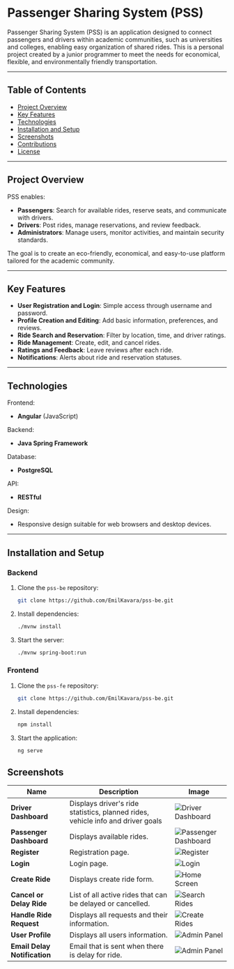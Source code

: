# Passenger Sharing System (PSS)

Passenger Sharing System (PSS) is an application designed to connect passengers and drivers within academic communities, such as universities and colleges, enabling easy organization of shared rides. This is a personal project created by a junior programmer to meet the needs for economical, flexible, and environmentally friendly transportation.

---

## Table of Contents
- [Project Overview](#project-overview)
- [Key Features](#key-features)
- [Technologies](#technologies)
- [Installation and Setup](#installation-and-setup)
- [Screenshots](#screenshots)
- [Contributions](#contributions)
- [License](#license)

---

## Project Overview

PSS enables:
- **Passengers**: Search for available rides, reserve seats, and communicate with drivers.
- **Drivers**: Post rides, manage reservations, and review feedback.
- **Administrators**: Manage users, monitor activities, and maintain security standards.

The goal is to create an eco-friendly, economical, and easy-to-use platform tailored for the academic community.

---

## Key Features

- **User Registration and Login**: Simple access through username and password.
- **Profile Creation and Editing**: Add basic information, preferences, and reviews.
- **Ride Search and Reservation**: Filter by location, time, and driver ratings.
- **Ride Management**: Create, edit, and cancel rides.
- **Ratings and Feedback**: Leave reviews after each ride.
- **Notifications**: Alerts about ride and reservation statuses.

---

## Technologies

Frontend:
- **Angular** (JavaScript)

Backend:
- **Java Spring Framework**

Database:
- **PostgreSQL**

API:
- **RESTful**

Design:
- Responsive design suitable for web browsers and desktop devices.

---

## Installation and Setup

### Backend
1. Clone the `pss-be` repository:
   ```bash
   git clone https://github.com/EmilKavara/pss-be.git
2. Install dependencies:
    ```bash
   ./mvnw install
3. Start the server:
    ```bash
   ./mvnw spring-boot:run

### Frontend
1. Clone the `pss-fe` repository:
    ```bash
   git clone https://github.com/EmilKavara/pss-be.git
2. Install dependencies:
    ```bash
    npm install
3. Start the application:
    ```bash
    ng serve
   
## Screenshots

| Name                         | Description                                                                     | Image                                                       |
|------------------------------|---------------------------------------------------------------------------------|-------------------------------------------------------------|
| **Driver Dashboard**         | Displays driver's ride statistics, planned rides, vehicle info and driver goals | ![Driver Dashboard](screenshots/driver-dashboard.png)       |
| **Passenger Dashboard**      | Displays available rides.                                                       | ![Passenger Dashboard](screenshots/passenger-dashboard.png) |
| **Register**                 | Registration page.                                                              | ![Register](screenshots/register.png)                       |
| **Login**                    | Login page.                                                                     | ![Login](screenshots/login.png)                             |
| **Create Ride**              | Displays create ride form.                                                      | ![Home Screen](screenshots/create_ride.png)                 |
| **Cancel or Delay Ride**     | List of all active rides that can be delayed or cancelled.                      | ![Search Rides](screenshots/cancel-ride.png)                |
| **Handle Ride Request**      | Displays all requests and their information.                                    | ![Create Rides](screenshots/handle-request.png)             |
| **User Profile**             | Displays all users information.                                                 | ![Admin Panel](screenshots/user-profile.png)                |
| **Email Delay Notification** | Email that is sent when there is delay for ride.                                | ![Admin Panel](screenshots/delay.png)                  |

